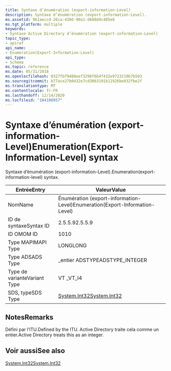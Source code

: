 ```yaml
---
title: Syntaxe d’énumération (export-information-Level)
description: Syntaxe d’énumération (export-information-Level).
ms.assetid: 961aeccd-26ca-430d-90a1-d688d4c405e8
ms.tgt_platform: multiple
keywords:
- Syntaxe Active Directory d’énumération (export-information-Level)
topic_type:
- apiref
api_name:
- Enumeration(Export-Information-Level)
api_type:
- Schema
ms.topic: reference
ms.date: 05/31/2018
ms.openlocfilehash: 8327fbf9488eef3296f6b4f432e9723210b7b503
ms.sourcegitcommit: b77ace27b0432e7cd3863191b11926be032fbe2f
ms.translationtype: MT
ms.contentlocale: fr-FR
ms.lasthandoff: 12/14/2020
ms.locfileid: "104106957"
---
```

# <a name="enumerationexport-information-level-syntax"></a><span data-ttu-id="763ea-104">Syntaxe d’énumération (export-information-Level)</span><span class="sxs-lookup"><span data-stu-id="763ea-104">Enumeration(Export-Information-Level) syntax</span></span>

<span data-ttu-id="763ea-105">Syntaxe d’énumération (export-information-Level).</span><span class="sxs-lookup"><span data-stu-id="763ea-105">Enumeration(export-information-level) syntax.</span></span>



| <span data-ttu-id="763ea-106">Entrée</span><span class="sxs-lookup"><span data-stu-id="763ea-106">Entry</span></span> | <span data-ttu-id="763ea-107">Valeur</span><span class="sxs-lookup"><span data-stu-id="763ea-107">Value</span></span> |
|--------------|---------------------------------------------------------------------------|
| <span data-ttu-id="763ea-108">Nom</span><span class="sxs-lookup"><span data-stu-id="763ea-108">Name</span></span>         | <span data-ttu-id="763ea-109">Énumération (export-information-Level)</span><span class="sxs-lookup"><span data-stu-id="763ea-109">Enumeration(Export-Information-Level)</span></span>                                     |
| <span data-ttu-id="763ea-110">ID de syntaxe</span><span class="sxs-lookup"><span data-stu-id="763ea-110">Syntax ID</span></span>    | <span data-ttu-id="763ea-111">2.5.5.9</span><span class="sxs-lookup"><span data-stu-id="763ea-111">2.5.5.9</span></span>                                                                   |
| <span data-ttu-id="763ea-112">ID OM</span><span class="sxs-lookup"><span data-stu-id="763ea-112">OM ID</span></span>        | <span data-ttu-id="763ea-113">10</span><span class="sxs-lookup"><span data-stu-id="763ea-113">10</span></span>                                                                        |
| <span data-ttu-id="763ea-114">Type MAPI</span><span class="sxs-lookup"><span data-stu-id="763ea-114">MAPI Type</span></span>    | <span data-ttu-id="763ea-115">LONG</span><span class="sxs-lookup"><span data-stu-id="763ea-115">LONG</span></span>                                                                      |
| <span data-ttu-id="763ea-116">Type ADS</span><span class="sxs-lookup"><span data-stu-id="763ea-116">ADS Type</span></span>     | <span data-ttu-id="763ea-117">\_entier ADSTYPE</span><span class="sxs-lookup"><span data-stu-id="763ea-117">ADSTYPE\_INTEGER</span></span>                                                          |
| <span data-ttu-id="763ea-118">Type de variante</span><span class="sxs-lookup"><span data-stu-id="763ea-118">Variant Type</span></span> | <span data-ttu-id="763ea-119">VT \_</span><span class="sxs-lookup"><span data-stu-id="763ea-119">VT\_I4</span></span>                                                                    |
| <span data-ttu-id="763ea-120">SDS, type</span><span class="sxs-lookup"><span data-stu-id="763ea-120">SDS Type</span></span>     | [<span data-ttu-id="763ea-121">System.Int32</span><span class="sxs-lookup"><span data-stu-id="763ea-121">System.Int32</span></span>](/dotnet/api/system.int32) |



## <a name="remarks"></a><span data-ttu-id="763ea-122">Notes</span><span class="sxs-lookup"><span data-stu-id="763ea-122">Remarks</span></span>

<span data-ttu-id="763ea-123">Défini par l’ITU.</span><span class="sxs-lookup"><span data-stu-id="763ea-123">Defined by the ITU.</span></span> <span data-ttu-id="763ea-124">Active Directory traite cela comme un entier.</span><span class="sxs-lookup"><span data-stu-id="763ea-124">Active Directory treats this as an integer.</span></span>

## <a name="see-also"></a><span data-ttu-id="763ea-125">Voir aussi</span><span class="sxs-lookup"><span data-stu-id="763ea-125">See also</span></span>

<dl> <dt>

[<span data-ttu-id="763ea-126">System.Int32</span><span class="sxs-lookup"><span data-stu-id="763ea-126">System.Int32</span></span>](/dotnet/api/system.int32)
</dt> </dl>

 

 
